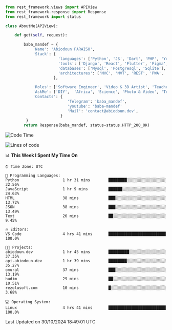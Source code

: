 ###
```python
from rest_framework.views import APIView
from rest_framework.response import Response
from rest_framework import status

class AboutMe(APIView):

    def get(self, request):

        baba_mandef = {
            'Name': 'Abiodoun PARAISO',
            'Stack': {
                       'languages': ['Python', 'JS', 'Dart', 'PHP', 'Yoruba', 'Fongbe', 'Kreyol', 'French', 'English'],
                       'tools': ['Django', 'React', 'Flutter', 'Figma', 'GIMP', 'Inckscape', 'Kdenlive', 'Blender'],
                       'databases': ['Mysql', 'Postgresql', 'Sqlite'],
                       'architectures': ['MVC', 'MVT', 'REST', 'PWA', 'SPA', 'MicroServices']
                     },

            'Roles': ['Software Engineer', 'Video & 3D Artist', 'Teacher', 'Mentor', 'Farmer'],
            'AskMe': ['DIY',  'Africa', 'Science', 'Photo & Video', 'Tech', 'Agro'],
            'Contacts': {
                           'Telegram': 'baba_mandef',
                           'youtube': 'baba-mandef'
                           'Mail': 'contact@abiodoun.dev',
                        }
         }
        return Response(baba_mandef, status=status.HTTP_200_OK)

```                    

<!--START_SECTION:waka-->
![Code Time](http://img.shields.io/badge/Code%20Time-1%2C185%20hrs%2029%20mins-blue)

![Lines of code](https://img.shields.io/badge/From%20Hello%20World%20I%27ve%20Written-417%20Thousand%20lines%20of%20code-blue)

📊 **This Week I Spent My Time On** 

```text
⌚︎ Time Zone: UTC

💬 Programming Languages: 
Python                   1 hr 31 mins        ████████░░░░░░░░░░░░░░░░░   32.56% 
JavaScript               1 hr 9 mins         ██████░░░░░░░░░░░░░░░░░░░   24.63% 
HTML                     38 mins             ███░░░░░░░░░░░░░░░░░░░░░░   13.72% 
JSON                     38 mins             ███░░░░░░░░░░░░░░░░░░░░░░   13.49% 
Text                     26 mins             ██░░░░░░░░░░░░░░░░░░░░░░░   9.45%

🔥 Editors: 
VS Code                  4 hrs 41 mins       █████████████████████████   100.0%

🐱‍💻 Projects: 
abiodoun.dev             1 hr 45 mins        █████████░░░░░░░░░░░░░░░░   37.35% 
api.abiodoun.dev         1 hr 39 mins        ████████░░░░░░░░░░░░░░░░░   35.27% 
omural                   37 mins             ███░░░░░░░░░░░░░░░░░░░░░░   13.19% 
hudim                    29 mins             ██░░░░░░░░░░░░░░░░░░░░░░░   10.51% 
rezolusoft.com           10 mins             █░░░░░░░░░░░░░░░░░░░░░░░░   3.68%

💻 Operating System: 
Linux                    4 hrs 41 mins       █████████████████████████   100.0%

```


 Last Updated on 30/10/2024 18:49:01 UTC
<!--END_SECTION:waka-->
